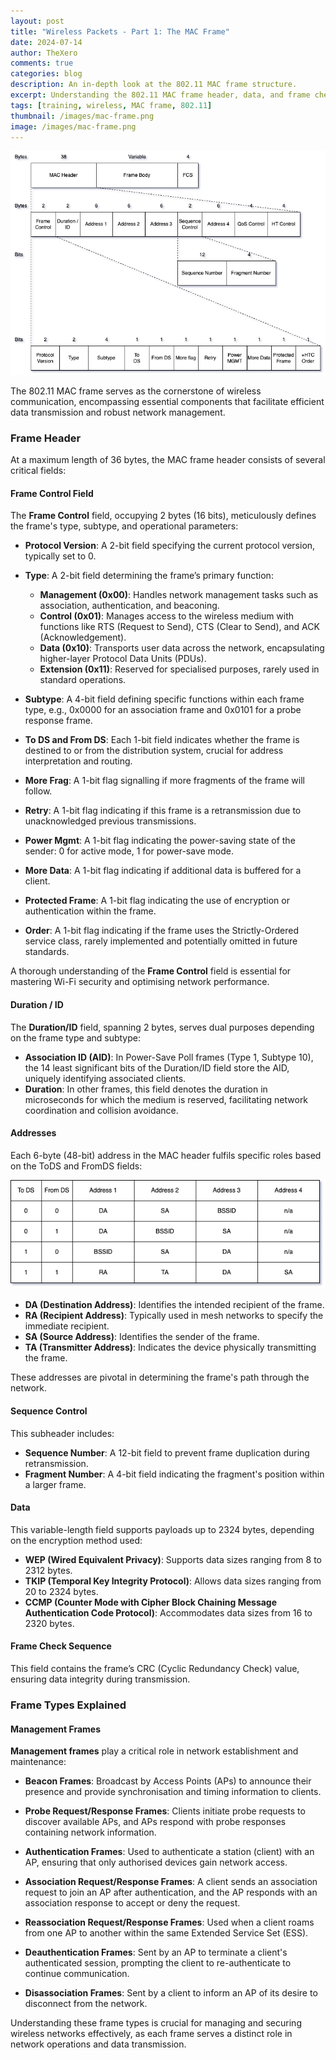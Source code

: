 ```yaml
---
layout: post  
title: "Wireless Packets - Part 1: The MAC Frame" 
date: 2024-07-14  
author: TheXero  
comments: true  
categories: blog  
description: An in-depth look at the 802.11 MAC frame structure.  
excerpt: Understanding the 802.11 MAC frame header, data, and frame check sequence.  
tags: [training, wireless, MAC frame, 802.11]  
thumbnail: /images/mac-frame.png
image: /images/mac-frame.png
---
```


![802.11 MAC Frame](/images/mac-frame.png)

The 802.11 MAC frame serves as the cornerstone of wireless communication, encompassing essential components that facilitate efficient data transmission and robust network management.

### Frame Header

At a maximum length of 36 bytes, the MAC frame header consists of several critical fields:

#### Frame Control Field

The **Frame Control** field, occupying 2 bytes (16 bits), meticulously defines the frame's type, subtype, and operational parameters:

- **Protocol Version**: A 2-bit field specifying the current protocol version, typically set to 0.
    
- **Type**: A 2-bit field determining the frame’s primary function:
    
    - **Management (0x00)**: Handles network management tasks such as association, authentication, and beaconing.
    - **Control (0x01)**: Manages access to the wireless medium with functions like RTS (Request to Send), CTS (Clear to Send), and ACK (Acknowledgement).
    - **Data (0x10)**: Transports user data across the network, encapsulating higher-layer Protocol Data Units (PDUs).
    - **Extension (0x11)**: Reserved for specialised purposes, rarely used in standard operations.
- **Subtype**: A 4-bit field defining specific functions within each frame type, e.g., 0x0000 for an association frame and 0x0101 for a probe response frame.
    
- **To DS and From DS**: Each 1-bit field indicates whether the frame is destined to or from the distribution system, crucial for address interpretation and routing.
    
- **More Frag**: A 1-bit flag signalling if more fragments of the frame will follow.
    
- **Retry**: A 1-bit flag indicating if this frame is a retransmission due to unacknowledged previous transmissions.
    
- **Power Mgmt**: A 1-bit flag indicating the power-saving state of the sender: 0 for active mode, 1 for power-save mode.
    
- **More Data**: A 1-bit flag indicating if additional data is buffered for a client.
    
- **Protected Frame**: A 1-bit flag indicating the use of encryption or authentication within the frame.
    
- **Order**: A 1-bit flag indicating if the frame uses the Strictly-Ordered service class, rarely implemented and potentially omitted in future standards.
    

A thorough understanding of the **Frame Control** field is essential for mastering Wi-Fi security and optimising network performance.

#### Duration / ID

The **Duration/ID** field, spanning 2 bytes, serves dual purposes depending on the frame type and subtype:

- **Association ID (AID)**: In Power-Save Poll frames (Type 1, Subtype 10), the 14 least significant bits of the Duration/ID field store the AID, uniquely identifying associated clients.
- **Duration**: In other frames, this field denotes the duration in microseconds for which the medium is reserved, facilitating network coordination and collision avoidance.

#### Addresses

Each 6-byte (48-bit) address in the MAC header fulfils specific roles based on the ToDS and FromDS fields:

![Addresses](/images/addresses.png)

- **DA (Destination Address)**: Identifies the intended recipient of the frame.
- **RA (Recipient Address)**: Typically used in mesh networks to specify the immediate recipient.
- **SA (Source Address)**: Identifies the sender of the frame.
- **TA (Transmitter Address)**: Indicates the device physically transmitting the frame.

These addresses are pivotal in determining the frame's path through the network.

#### Sequence Control

This subheader includes:

- **Sequence Number**: A 12-bit field to prevent frame duplication during retransmission.
- **Fragment Number**: A 4-bit field indicating the fragment's position within a larger frame.

#### Data

This variable-length field supports payloads up to 2324 bytes, depending on the encryption method used:

- **WEP (Wired Equivalent Privacy)**: Supports data sizes ranging from 8 to 2312 bytes.
- **TKIP (Temporal Key Integrity Protocol)**: Allows data sizes ranging from 20 to 2324 bytes.
- **CCMP (Counter Mode with Cipher Block Chaining Message Authentication Code Protocol)**: Accommodates data sizes from 16 to 2320 bytes.

#### Frame Check Sequence

This field contains the frame’s CRC (Cyclic Redundancy Check) value, ensuring data integrity during transmission.

### Frame Types Explained

#### Management Frames

**Management frames** play a critical role in network establishment and maintenance:

- **Beacon Frames**: Broadcast by Access Points (APs) to announce their presence and provide synchronisation and timing information to clients.
    
- **Probe Request/Response Frames**: Clients initiate probe requests to discover available APs, and APs respond with probe responses containing network information.
    
- **Authentication Frames**: Used to authenticate a station (client) with an AP, ensuring that only authorised devices gain network access.
    
- **Association Request/Response Frames**: A client sends an association request to join an AP after authentication, and the AP responds with an association response to accept or deny the request.
    
- **Reassociation Request/Response Frames**: Used when a client roams from one AP to another within the same Extended Service Set (ESS).
    
- **Deauthentication Frames**: Sent by an AP to terminate a client's authenticated session, prompting the client to re-authenticate to continue communication.
    
- **Disassociation Frames**: Sent by a client to inform an AP of its desire to disconnect from the network.
    

Understanding these frame types is crucial for managing and securing wireless networks effectively, as each frame serves a distinct role in network operations and data transmission.
